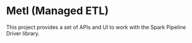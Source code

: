 # Metl (Managed ETL)

This project provides a set of APIs and UI to work with the Spark Pipeline Driver library.
